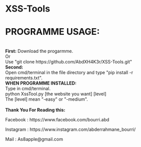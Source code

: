 # XSS-Tools</CENTER>
<h1>PROGRAMME USAGE:</h1><br>
<b>First:</b>
Download the progarmme.<br>
Or<br>
Use "git clone https://github.com/AbdXH4K3r/XSS-Tools.git"<br>
<b>Second:</b><br>
Open cmd/terminal in the file directory and type "pip install -r requirements.txt".<br>
<b>WHEN PROGRAMME INSTALLED:</b><br>
Type in cmd/terminal.<br>
python XssTool.py [the website you want] [level]<br>
The [level] mean "-easy" or "-medium".<br><br>
<b>Thank You For Reading this:</b>
<p>Facebook : https://www.facebook.com/bourri.abd</p>
<p>Instagram : https://www.instagram.com/abderrahmane_bourri/</p>
<p>Mail : As8apple@gmail.com</p>
